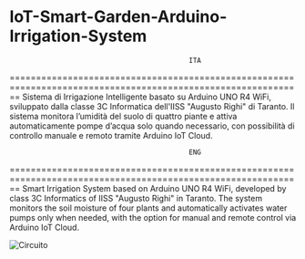 # IoT-Smart-Garden-Arduino-Irrigation-System

                                                ITA
==============================================================================================================
Sistema di Irrigazione Intelligente basato su Arduino UNO R4 WiFi, sviluppato dalla classe 3C Informatica dell'IISS "Augusto Righi" di Taranto. Il sistema monitora l’umidità del suolo di quattro piante e attiva automaticamente pompe d’acqua solo quando necessario, con possibilità di controllo manuale e remoto tramite Arduino IoT Cloud.


                                                ENG
==============================================================================================================
Smart Irrigation System based on Arduino UNO R4 WiFi, developed by class 3C Informatics of IISS "Augusto Righi" in Taranto. The system monitors the soil moisture of four plants and automatically activates water pumps only when needed, with the option for manual and remote control via Arduino IoT Cloud.


![Circuito](https://github.com/Renelix/IoT-Smart-Garden-Arduino-Irrigation-System/blob/main/Circuit.png?raw=true)